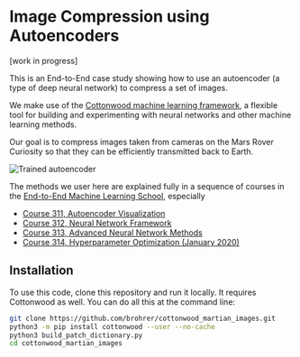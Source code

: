 # Image Compression using Autoencoders

[work in progress]

This is an End-to-End case study showing how to use an autoencoder
(a type of deep neural network) to compress a set of images.

We make use of the [Cottonwood machine learning framework](
https://github.com/brohrer/cottonwood), a flexible tool for
building and experimenting with neural networks and other
machine learning methods.

Our goal is to compress images taken from cameras on the
Mars Rover Curiosity so that they can be efficiently transmitted
back to Earth.

![Trained autoencoder](doc/mars_autoencoder.png)

The methods we user here are explained fully in a sequence of courses
in the [End-to-End Machine Learning School](http://e2eml.school),
especially
* [Course 311, Autoencoder Visualization](https://end-to-end-machine-learning.teachable.com/p/neural-network-visualization)
* [Course 312, Neural Network Framework](https://end-to-end-machine-learning.teachable.com/p/write-a-neural-network-framework)
* [Course 313, Advanced Neural Network Methods](https://end-to-end-machine-learning.teachable.com/p/advanced-neural-network-methods)
* [Course 314, Hyperparameter Optimization (January 2020)](http://e2eml.school)

## Installation

To use this code, clone this repository and run it locally.
It requires Cottonwood as well.
You can do all this at the command line:

```bash
git clone https://github.com/brohrer/cottonwood_martian_images.git
python3 -m pip install cottonwood --user --no-cache
python3 build_patch_dictionary.py
cd cottonwood_martian_images
```
